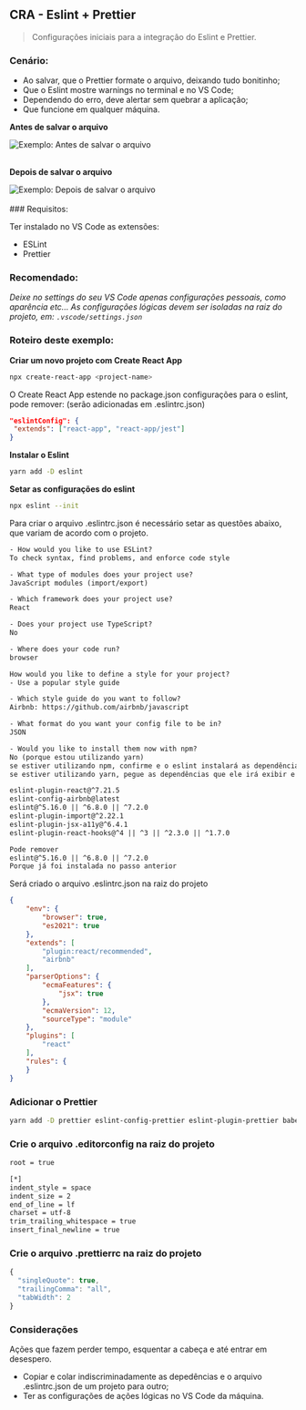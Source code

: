 ## CRA - Eslint + Prettier
> Configurações iniciais para a integração do Eslint e Prettier.
### Cenário:
- Ao salvar, que o Prettier formate o arquivo, deixando tudo bonitinho;
- Que o Eslint mostre warnings no terminal e no VS Code;
- Dependendo do erro, deve alertar sem quebrar a aplicação;
- Que funcione em qualquer máquina.

**Antes de salvar o arquivo**

<img alt="Exemplo: Antes de salvar o arquivo" src="https://raw.githubusercontent.com/theandersonn/cra-eslint-prettier/master/src/assets/antes.png" />
<br><br>

**Depois de salvar o arquivo**

<img alt="Exemplo: Depois de salvar o arquivo" src="https://raw.githubusercontent.com/theandersonn/cra-eslint-prettier/master/src/assets/depois.png" />
<br><br>
### Requisitos:

Ter instalado no VS Code as extensões:
- ESLint
- Prettier

### Recomendado:
*Deixe no settings do seu VS Code apenas configurações pessoais, como aparência etc...
As configurações lógicas devem ser isoladas na raiz do projeto, em: `.vscode/settings.json`*
### Roteiro deste exemplo:

**Criar um novo projeto com Create React App**
```bash
npx create-react-app <project-name>
```

O Create React App estende no package.json configurações para o eslint, pode remover: (serão adicionadas em .eslintrc.json)

```json
"eslintConfig": {
 "extends": ["react-app", "react-app/jest"]
}
```

**Instalar o Eslint**
```bash
yarn add -D eslint
```

**Setar as configurações do eslint**
```bash
npx eslint --init
```

Para criar o arquivo .eslintrc.json é necessário setar as questões abaixo, que variam de acordo com o projeto.

```txt
- How would you like to use ESLint?
To check syntax, find problems, and enforce code style

- What type of modules does your project use?
JavaScript modules (import/export)

- Which framework does your project use?
React

- Does your project use TypeScript?
No

- Where does your code run?
browser

How would you like to define a style for your project?
- Use a popular style guide

- Which style guide do you want to follow?
Airbnb: https://github.com/airbnb/javascript

- What format do you want your config file to be in?
JSON

- Would you like to install them now with npm?
No (porque estou utilizando yarn)
se estiver utilizando npm, confirme e o eslint instalará as dependência.
se estiver utilizando yarn, pegue as dependências que ele irá exibir e instale-as

eslint-plugin-react@^7.21.5
eslint-config-airbnb@latest
eslint@^5.16.0 || ^6.8.0 || ^7.2.0
eslint-plugin-import@^2.22.1
eslint-plugin-jsx-a11y@^6.4.1
eslint-plugin-react-hooks@^4 || ^3 || ^2.3.0 || ^1.7.0

Pode remover
eslint@^5.16.0 || ^6.8.0 || ^7.2.0
Porque já foi instalada no passo anterior
```

Será criado o arquivo .eslintrc.json na raiz do projeto

```json
{
    "env": {
        "browser": true,
        "es2021": true
    },
    "extends": [
        "plugin:react/recommended",
        "airbnb"
    ],
    "parserOptions": {
        "ecmaFeatures": {
            "jsx": true
        },
        "ecmaVersion": 12,
        "sourceType": "module"
    },
    "plugins": [
        "react"
    ],
    "rules": {
    }
}
```

### Adicionar o Prettier
```bash
yarn add -D prettier eslint-config-prettier eslint-plugin-prettier babel-eslint
```

### Crie o arquivo .editorconfig na raiz do projeto
```txt
root = true

[*]
indent_style = space
indent_size = 2
end_of_line = lf
charset = utf-8
trim_trailing_whitespace = true
insert_final_newline = true
```

### Crie o arquivo .prettierrc na raiz do projeto
```javascript
{
  "singleQuote": true,
  "trailingComma": "all",
  "tabWidth": 2
}
```
### Considerações

Ações que fazem perder tempo, esquentar a cabeça e até entrar em desespero.
- Copiar e colar indiscriminadamente as depedências e o arquivo .eslintrc.json de um projeto para outro;
- Ter as configurações de ações lógicas no VS Code da máquina.


